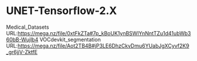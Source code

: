 # UNET-Tensorflow-2.X
Medical_Datasets URL:https://mega.nz/file/0xtFkZTa#7p_kBoUK1ynBSWlYnNntTZu1d41ubWb360bB-Wujlb4
VOCdevkit_segmentation URL:https://mega.nz/file/Aot2TB4B#jP3LE6DhzCkvDmu6YUabJgXCyvf2K9_gr6jjV-ZktfE
